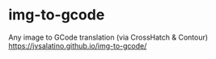 # img-to-gcode
Any image to GCode translation (via CrossHatch &amp; Contour)
https://jvsalatino.github.io/img-to-gcode/
